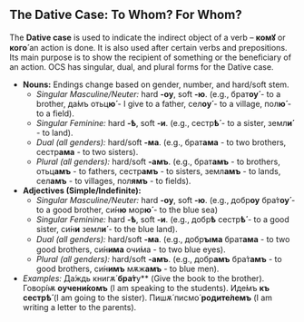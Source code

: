 ## The Dative Case: To Whom? For Whom?

The **Dative case** is used to indicate the indirect object of a verb – **комꙋ** or **кого́** an action is done. It is also used after certain verbs and prepositions. Its main purpose is to show the recipient of something or the beneficiary of an action. OCS has singular, dual, and plural forms for the Dative case.

* **Nouns:** Endings change based on gender, number, and hard/soft stem.
    * *Singular Masculine/Neuter:* hard **-оу**, soft **-ю**. (e.g., брат**оу́** - to a brother, да́мъ отьц**ю́** - I give to a father, сел**оу́** - to a village, пол**ю́** - to a field).
    * *Singular Feminine:* hard **-ѣ**, soft **-и**. (e.g., сестр**ѣ́** - to a sister, земл**и́** - to land).
    * *Dual (all genders):* hard/soft **-ма**. (e.g., брат**ама** - to two brothers, сестр**ама** - to two sisters).
    * *Plural (all genders):* hard/soft **-амъ**. (e.g., брат**амъ** - to brothers, отьц**амъ** - to fathers, сестр**амъ** - to sisters, земл**амъ** - to lands, сел**амъ** - to villages, пол**ямъ** - to fields).
* **Adjectives (Simple/Indefinite):**
    * *Singular Masculine/Neuter:* hard **-оу**, soft **-ю**. (e.g., добр**оу** бра́т**оу́** - to a good brother, си́н**ю** мор**ю́** - to the blue sea)
    * *Singular Feminine:* hard **-ѣ**, soft **-и**. (e.g., добр**ѣ** сестр**ѣ́** - to a good sister, си́н**и** земл**и́** - to the blue land).
    * *Dual (all genders):* hard/soft **-ма**. (e.g., добр**ꙑма** брат**ама** - to two good brothers, си́н**има** очи́ма - to two blue eyes).
    * *Plural (all genders):* hard/soft **-амъ**. (e.g., добр**амъ** бра́т**амъ** - to good brothers, си́н**имъ** мѫж**амъ** - to blue men).
* *Examples:* Да́ждь книгѫ́ **бра́т**у** (Give the book to the brother). Говорі́ѭ **оучени́комъ** (I am speaking to the students). Иде́мъ **къ сестрѣ́** (I am going to the sister). Пишѫ́ писмо́ **родите́лемъ** (I am writing a letter to the parents).